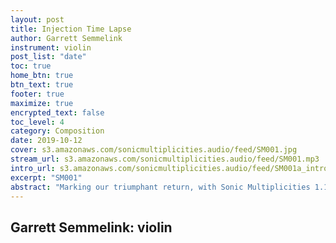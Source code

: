 ```yaml
---
layout: post
title: Injection Time Lapse
author: Garrett Semmelink
instrument: violin
post_list: "date"
toc: true
home_btn: true
btn_text: true
footer: true
maximize: true
encrypted_text: false
toc_level: 4
category: Composition
date: 2019-10-12
cover: s3.amazonaws.com/sonicmultiplicities.audio/feed/SM001.jpg
stream_url: s3.amazonaws.com/sonicmultiplicities.audio/feed/SM001.mp3
intro_url: s3.amazonaws.com/sonicmultiplicities.audio/feed/SM001a_intro.mp3
excerpt: "SM001"
abstract: "Marking our triumphant return, with Sonic Multiplicities 1.1!"
---
```


## Garrett Semmelink: violin
